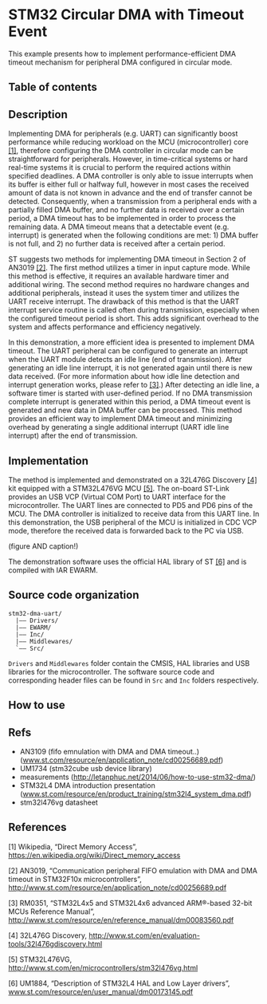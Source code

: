 # STM32 Circular DMA with Timeout Event
This example presents how to implement performance-efficient DMA timeout mechanism for peripheral DMA configured in circular mode.

## Table of contents

## Description
Implementing DMA for peripherals (e.g. UART) can significantly boost performance while reducing workload on the MCU (microcontroller) core [[1]](#references), therefore configuring the DMA controller in circular mode can be straightforward for peripherals. However, in time-critical systems or hard real-time systems it is crucial to perform the required actions within specified deadlines. A DMA controller is only able to issue interrupts when its buffer is either full or halfway full, however in most cases the received amount of data is not known in advance and the end of transfer cannot be detected. Consequently, when a transmission from a peripheral ends with a partially filled DMA buffer, and no further data is received over a certain period, a DMA timeout has to be implemented in order to process the remaining data. A DMA timeout means that a detectable event (e.g. interrupt) is generated  when the following conditions are met: 1) DMA buffer is not full, and 2) no further data is received after a certain period.

ST suggests two methods for implementing DMA timeout in Section 2 of AN3019 [[2]](#references). The first method utilizes a timer in input capture mode. While this method is effective, it requires an available hardware timer and additional wiring. The second method requires no hardware changes and additional peripherals, instead it uses the system timer and utilizes the UART receive interrupt. The drawback of this method is that the UART interrupt service routine is called often during transmission, especially when the configured timeout period is short. This adds significant overhead to the system and affects performance and efficiency negatively.

In this demonstration, a more efficient idea is presented to implement DMA timeout. The UART peripheral can be configured to generate an interrupt when the UART module detects an idle line (end of transmission). After generating an idle line interrupt, it is not generated again until there is new data received. (For more information about how  idle line detection and interrupt generation works, please refer to [[3]](#references).) After detecting an idle line, a software timer is started with user-defined period. If no DMA transmission complete interrupt is generated within this period, a DMA timeout event is generated and new data in DMA buffer can be processed. This method provides an efficient way to implement DMA timeout and minimizing overhead by generating a single additional interrupt (UART idle line interrupt) after the end of transmission.

## Implementation
The method is implemented and demonstrated on a 32L476G Discovery [[4]](#references) kit equipped with a STM32L476VG MCU [[5]](#references). The on-board ST-Link provides an USB VCP (Virtual COM Port) to UART interface for the microcontroller. The UART lines are connected to PD5 and PD6 pins of the MCU. The DMA controller is initialized to receive data from this UART line. In this demonstration, the USB peripheral of the MCU is initialized in CDC VCP mode, therefore the received data is forwarded back to the PC via USB.

(figure AND caption!)

The demonstration software uses the official HAL library of ST [[6]](#references) and is compiled with IAR EWARM.

## Source code organization
```
stm32-dma-uart/
  |—— Drivers/
  |—— EWARM/
  |—— Inc/
  |—— Middlewares/
  `—— Src/
```
`Drivers` and `Middlewares` folder contain the CMSIS, HAL libraries and USB libraries for the microcontroller. The software source code and corresponding header files can be found in `Src` and `Inc` folders respectively.

## How to use

## Refs

- AN3109 (fifo emnulation with DMA and DMA timeout..) (www.st.com/resource/en/application_note/cd00256689.pdf)
- UM1734 (stm32cube usb device library)
- measurements (http://letanphuc.net/2014/06/how-to-use-stm32-dma/)
- STM32L4 DMA introduction presentation (www.st.com/resource/en/product_training/stm32l4_system_dma.pdf)
- stm32l476vg datasheet

## References
[1] Wikipedia, “Direct Memory Access”, https://en.wikipedia.org/wiki/Direct_memory_access

[2] AN3019, “Communication peripheral FIFO emulation with DMA and DMA timeout in STM32F10x microcontrollers”, http://www.st.com/resource/en/application_note/cd00256689.pdf

[3] RM0351, “STM32L4x5 and STM32L4x6 advanced ARM®-based 32-bit MCUs Reference Manual”, http://www.st.com/resource/en/reference_manual/dm00083560.pdf

[4] 32L476G Discovery, http://www.st.com/en/evaluation-tools/32l476gdiscovery.html

[5] STM32L476VG, http://www.st.com/en/microcontrollers/stm32l476vg.html

[6] UM1884, “Description of STM32L4 HAL and Low Layer drivers”, www.st.com/resource/en/user_manual/dm00173145.pdf




